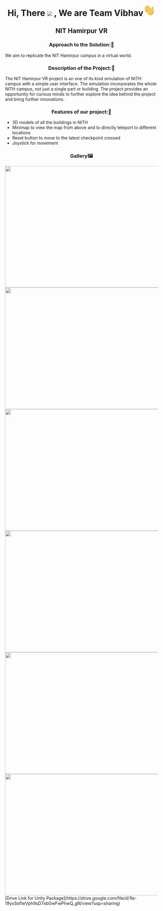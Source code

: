 <h1 align="Center">  Hi, There <img src="https://media.giphy.com/media/WUlplcMpOCEmTGBtBW/giphy.gif" width="40px"> , We are Team Vibhav<img src="https://raw.githubusercontent.com/ABSphreak/ABSphreak/master/gifs/Hi.gif" width="40px" /> </h1>

<h2 align="Center">NIT Hamirpur VR</h2>

<h3 align="Center">Approach to the Solution:🚀</h3>
We aim to replicate the NIT Hamirpur campus in a virtual world.

<h3 align="Center">Description of the Project:📜</h3>
The NIT Hamirpur VR project is an one of its kind simulation of NITH campus with a simple user interface.
The simulation incorporates the whole NITH campus, not just a single part or building.
The project provides an opportunity for curious minds to further explore the idea behind the project and bring further innovations.


<h3 align="Center">Features of our project:📌</h3>
<ul>
  <li>3D models of all the buildings in NITH</li>
  <li>Minimap to view the map from above and to directly teleport to different locations</li>
  <li>Reset button to move to the latest checkpoint crossed</li>
  <li>Joystick for movement</li>
  </ul>
<h3 align ="Center">Gallery🖼️</h3>
<img align="center" src="https://user-images.githubusercontent.com/62131484/113925459-aaf0cc00-9808-11eb-905f-f2c11862edcc.jpg" width = "900" height="400" >
<img align="center" src="https://user-images.githubusercontent.com/62131484/113925472-adebbc80-9808-11eb-90fb-e2f494176a26.jpg" width="900" height="400" >
<img align="center" src = "https://user-images.githubusercontent.com/62131484/113925476-af1ce980-9808-11eb-8ccc-2bb1f634504c.jpg" width = "900" height="400" >
<img align="center" src = "https://user-images.githubusercontent.com/62131484/113925485-b0e6ad00-9808-11eb-8e46-f49486f78639.jpg"  width = "900" height="400" >
<img align="center" src = "https://user-images.githubusercontent.com/62131484/113925487-b0e6ad00-9808-11eb-92d5-2a0ce69cd2d6.jpg"  width = "900" height="400" >
<img align="center" src = "https://user-images.githubusercontent.com/62131484/113925495-b2b07080-9808-11eb-8b63-75d4bf983b46.jpg"  width = "900" height="400" >
[Drive Link for Unity Package](https://drive.google.com/file/d/1Ie-19yxSsflwVph9sD7xbGwFwPhwQ_gN/view?usp=sharing)





